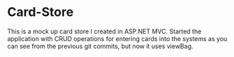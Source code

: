 # Card-Store
This is a mock up card store I created in ASP.NET MVC. Started the application with CRUD operations for entering cards into the systems as you can see from the previous git commits, but now it uses viewBag.
